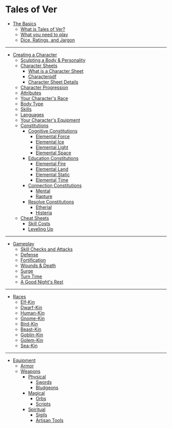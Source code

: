 # Tales of Ver

- [The Basics](./the-basics/the-basics.md)
	- [What is Tales of Ver?](./the-basics/what-is-tov.md)
	- [What you need to play]()
	- [Dice, Ratings, and Jargon]()
---
- [Creating a Character]()
	- [Sculpting a Body & Personality](
		./creating-a-character/sculpting-a-body-and-personality.md
	)
	- [Character Sheets]()
		- [What is a Character Sheet](
			./creating-a-character/what-is-a-character-sheet.md
		)
		- [Characterpdf]()
		- [Character Sheet Details](
			./creating-a-character/character-sheet-details.md
		)
	- [Character Progression](./creating-a-character/character-progression.md)
	- [Attributes](./creating-a-character/attributes.md)
	- [Your Character's Race](./creating-a-character/your-character's-race.md)
	- [Body Type](./creating-a-character/body-type.md)
	- [Skills](./creating-a-character/skills.md)
	- [Languages](./creating-a-character/languages.md)
	- [Your Character's Equipment]()
	- [Constitutions]()
		- [Cognitive Constitutions]()
			- [Elemental Force](
				./creating-a-character/constitutions/elemental-force.md
			)
			- [Elemental Ice]()
			- [Elemental Light]()
			- [Elemental Space](
				./creating-a-character/constitutions/elemental-space.md
			)
		- [Education Constitutions]()
			- [Elemental Fire]()
			- [Elemental Land]()
			- [Elemental Static]()
			- [Elemental Time]()
		- [Connection Constitutions]()
			- [Mental](./creating-a-character/constitutions/mental.md)
			- [Rapture]()
		- [Resolve Constitutions]()
			- [Etherial]()
			- [Histeria]()
	- [Cheat Sheets]()
		- [Skill Costs](./creating-a-character/skill-cost-cheatsheet.md)
		- [Leveling Up](./creating-a-character/leveling-up-cheatsheet.md)
---
- [Gameplay]()
	- [Skill Checks and Attacks](./gameplay/skill-checks-and-attacks.md)
	- [Defense](./gameplay/defense.md)
	- [Fortification](./gameplay/fortification.md)
	- [Wounds & Death]()
	- [Surge]()
	- [Turn Time]()
	- [A Good Night's Rest]()
---
- [Races]()
	- [Elf-Kin](./races/elf.md)
	- [Dwarf-Kin](./races/dwarf.md)
	- [Human-Kin](./races/human.md)
	- [Gnome-Kin](./races/gnome.md)
	- [Bird-Kin](./races/bird.md)
	- [Beast-Kin](./races/beast.md)
	- [Goblin-Kin](./races/goblin.md)
	- [Golem-Kin]()
	- [Sea-Kin]()
---
- [Equipment]()
	- [Armor]()
	- [Weapons]()
		- [Physical]()
			- [Swords]()
			- [Bludgeons]()
		- [Magical]()
			- [Orbs]()
			- [Scripts]()
		- [Spiritual]()
			- [Sigils]()
			- [Artisan Tools]()
